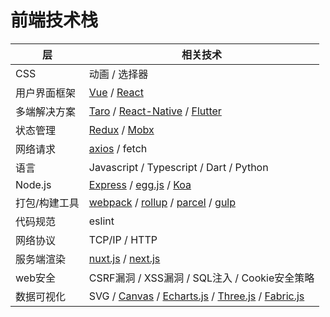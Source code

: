# 前端技术栈

|层|相关技术|
|---|---|
|CSS|动画 / 选择器|
|用户界面框架|[Vue](https://cn.vuejs.org/v2/guide/) / [React](https://react.docschina.org/)|
|多端解决方案|[Taro](http://taro-docs.jd.com/taro/docs/README.html) / [React-Native](https://reactnative.cn/) / [Flutter](https://flutterchina.club/docs/)|
|状态管理|[Redux](https://www.redux.org.cn/) / [Mobx](https://cn.mobx.js.org/)|
|网络请求|[axios](http://www.axios-js.com/zh-cn/docs/) / fetch|
|语言|Javascript / Typescript / Dart / Python|
|Node.js|[Express](http://www.expressjs.com.cn/) / [egg.js](https://eggjs.org/zh-cn/index.html) / [Koa](https://koa.bootcss.com/#)|
|打包/构建工具|[webpack](https://webpackjs.com/concepts/) / [rollup](https://www.rollupjs.com/guide/introduction/) / [parcel](https://www.parceljs.cn/) / [gulp](https://www.gulpjs.com.cn/docs/api/concepts/)|
|代码规范|eslint|
|网络协议|TCP/IP / HTTP|
|服务端渲染|[nuxt.js](https://zh.nuxtjs.org/guide/) / [next.js](https://nextjs.frontendx.cn/docs/#%E5%AE%89%E8%A3%85)|
|web安全|CSRF漏洞 / XSS漏洞 / SQL注入 / Cookie安全策略|
|数据可视化|SVG / [Canvas](http://www.w3school.com.cn/tags/html_ref_canvas.asp) / [Echarts.js](https://echarts.baidu.com/index.html) / [Three.js](https://threejs.org/) / [Fabric.js](http://fabricjs.com/docs/)|